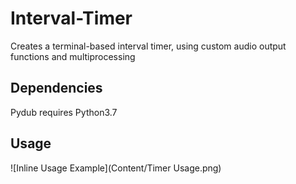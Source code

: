 # Interval-Timer
Creates a terminal-based interval timer, using custom audio output functions and multiprocessing

## Dependencies
Pydub requires Python3.7

## Usage
![Inline Usage Example](Content/Timer Usage.png)
